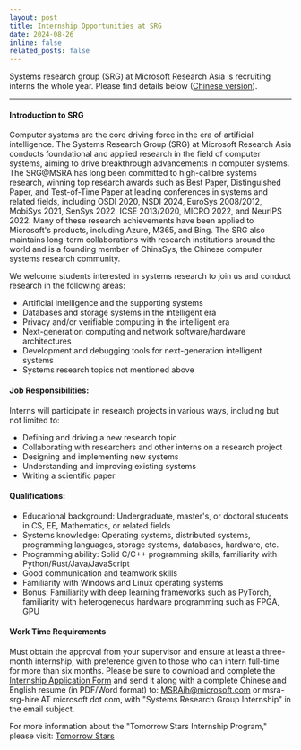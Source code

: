 ```yaml
---
layout: post
title: Internship Opportunities at SRG
date: 2024-08-26
inline: false
related_posts: false
---
```


Systems research group (SRG) at Microsoft Research Asia is recruiting interns the whole year. Please find details below (<a href="https://www.msra.cn/zh-cn/jobs/interns/systems-research-group-research-intern">Chinese version</a>).

---
#### Introduction to SRG
Computer systems are the core driving force in the era of artificial intelligence. The Systems Research Group (SRG) at Microsoft Research Asia conducts foundational and applied research in the field of computer systems, aiming to drive breakthrough advancements in computer systems. The SRG@MSRA has long been committed to high-calibre systems research, winning top research awards such as Best Paper, Distinguished Paper, and Test-of-Time Paper at leading conferences in systems and related fields, including OSDI 2020, NSDI 2024, EuroSys 2008/2012, MobiSys 2021, SenSys 2022, ICSE 2013/2020, MICRO 2022, and NeurIPS 2022. Many of these research achievements have been applied to Microsoft's products, including Azure, M365, and Bing. The SRG also maintains long-term collaborations with research institutions around the world and is a founding member of ChinaSys, the Chinese computer systems research community.

We welcome students interested in systems research to join us and conduct research in the following areas:

- Artificial Intelligence and the supporting systems
- Databases and storage systems in the intelligent era
- Privacy and/or verifiable computing in the intelligent era
- Next-generation computing and network software/hardware architectures
- Development and debugging tools for next-generation intelligent systems
- Systems research topics not mentioned above


#### Job Responsibilities:

Interns will participate in research projects in various ways, including but not limited to:

- Defining and driving a new research topic
- Collaborating with researchers and other interns on a research project
- Designing and implementing new systems
- Understanding and improving existing systems
- Writing a scientific paper

#### Qualifications:

- Educational background: Undergraduate, master's, or doctoral students in CS, EE, Mathematics, or related fields
- Systems knowledge: Operating systems, distributed systems, programming languages, storage systems, databases, hardware, etc.
- Programming ability: Solid C/C++ programming skills, familiarity with Python/Rust/Java/JavaScript
- Good communication and teamwork skills
- Familiarity with Windows and Linux operating systems
- Bonus: Familiarity with deep learning frameworks such as PyTorch, familiarity with heterogeneous hardware programming such as FPGA, GPU

#### Work Time Requirements

Must obtain the approval from your supervisor and ensure at least a three-month internship, with preference given to those who can intern full-time for more than six months.
Please be sure to download and complete the <a href="https://www.msra.cn/wp-content/uploads/2017/07/internship_application_form.xlsx">Internship Application Form</a> and send it along with a complete Chinese and English resume (in PDF/Word format) to: MSRAih@microsoft.com or msra-srg-hire AT microsoft dot com, with "Systems Research Group Internship" in the email subject.

For more information about the "Tomorrow Stars Internship Program," please visit: <a href="https://www.msra.cn/zh-cn/connections/academic-programs/tomorrowstars">Tomorrow Stars</a>


